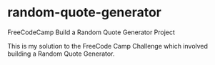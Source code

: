 # random-quote-generator
FreeCodeCamp Build a Random Quote Generator Project 

This is my solution to the FreeCode Camp Challenge which involved building a Random Quote Generator.
